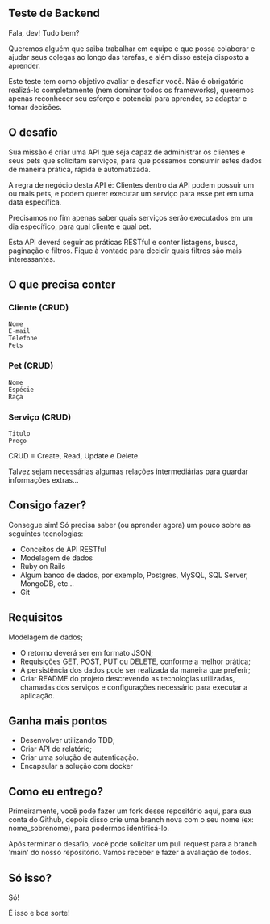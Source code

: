 ## Teste de Backend

Fala, dev! Tudo bem?

Queremos alguém que saiba trabalhar em equipe e que possa colaborar e ajudar seus colegas ao longo das tarefas, e além disso esteja disposto a aprender.

Este teste tem como objetivo avaliar e desafiar você. Não é obrigatório realizá-lo completamente (nem dominar todos os frameworks), queremos apenas reconhecer seu esforço e potencial para aprender, se adaptar e tomar decisões.

## O desafio

Sua missão é criar uma API que seja capaz de administrar os clientes e seus pets que solicitam serviços, para que possamos consumir estes dados de maneira prática, rápida e automatizada.

A regra de negócio desta API é:
Clientes dentro da API podem possuir um ou mais pets, e podem querer executar um serviço para esse pet em uma data específica.

Precisamos no fim apenas saber quais serviços serão executados em um dia específico, para qual cliente e qual pet.

Esta API deverá seguir as práticas RESTful e conter listagens, busca, paginação e filtros. Fique à vontade para decidir quais filtros são mais interessantes.

## O que precisa conter

### Cliente (CRUD)
```
Nome
E-mail
Telefone
Pets
```

### Pet (CRUD)
```
Nome
Espécie
Raça
```

### Serviço (CRUD)
```
Titulo
Preço
```

CRUD = Create, Read, Update e Delete.

Talvez sejam necessárias algumas relações intermediárias para guardar informações extras...

## Consigo fazer?

Consegue sim! Só precisa saber (ou aprender agora) um pouco sobre as seguintes tecnologias:

- Conceitos de API RESTful
- Modelagem de dados
- Ruby on Rails
- Algum banco de dados, por exemplo, Postgres, MySQL, SQL Server, MongoDB, etc...
- Git

## Requisitos

Modelagem de dados;
- O retorno deverá ser em formato JSON;
- Requisições GET, POST, PUT ou DELETE, conforme a melhor prática;
- A persistência dos dados pode ser realizada da maneira que preferir;
- Criar README do projeto descrevendo as tecnologias utilizadas, chamadas dos serviços e configurações necessário para executar a aplicação.

## Ganha mais pontos

- Desenvolver utilizando TDD;
- Criar API de relatório;
- Criar uma solução de autenticação.
- Encapsular a solução com docker

## Como eu entrego?

Primeiramente, você pode fazer um fork desse repositório aqui, para sua conta do Github, depois disso crie uma branch nova com o seu nome (ex: nome_sobrenome), para podermos identificá-lo.

Após terminar o desafio, você pode solicitar um pull request para a branch 'main' do nosso repositório. Vamos receber e fazer a avaliação de todos.

## Só isso?

Só!

É isso e boa sorte!
